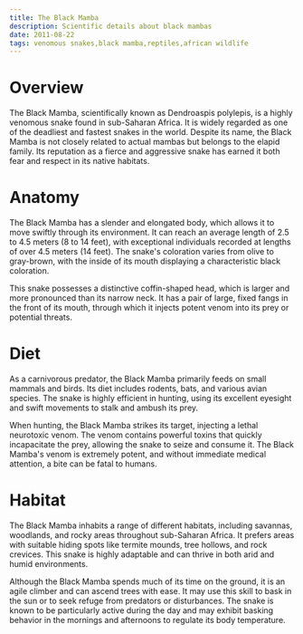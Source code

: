 ```yaml
---
title: The Black Mamba
description: Scientific details about black mambas
date: 2011-08-22
tags: venomous snakes,black mamba,reptiles,african wildlife
---
```

# Overview

The Black Mamba, scientifically known as Dendroaspis polylepis, is a highly venomous snake found in sub-Saharan Africa. It is widely regarded as one of the deadliest and fastest snakes in the world. Despite its name, the Black Mamba is not closely related to actual mambas but belongs to the elapid family. Its reputation as a fierce and aggressive snake has earned it both fear and respect in its native habitats.

# Anatomy

The Black Mamba has a slender and elongated body, which allows it to move swiftly through its environment. It can reach an average length of 2.5 to 4.5 meters (8 to 14 feet), with exceptional individuals recorded at lengths of over 4.5 meters (14 feet). The snake's coloration varies from olive to gray-brown, with the inside of its mouth displaying a characteristic black coloration.

This snake possesses a distinctive coffin-shaped head, which is larger and more pronounced than its narrow neck. It has a pair of large, fixed fangs in the front of its mouth, through which it injects potent venom into its prey or potential threats.

# Diet

As a carnivorous predator, the Black Mamba primarily feeds on small mammals and birds. Its diet includes rodents, bats, and various avian species. The snake is highly efficient in hunting, using its excellent eyesight and swift movements to stalk and ambush its prey.

When hunting, the Black Mamba strikes its target, injecting a lethal neurotoxic venom. The venom contains powerful toxins that quickly incapacitate the prey, allowing the snake to seize and consume it. The Black Mamba's venom is extremely potent, and without immediate medical attention, a bite can be fatal to humans.

# Habitat

The Black Mamba inhabits a range of different habitats, including savannas, woodlands, and rocky areas throughout sub-Saharan Africa. It prefers areas with suitable hiding spots like termite mounds, tree hollows, and rock crevices. This snake is highly adaptable and can thrive in both arid and humid environments.

Although the Black Mamba spends much of its time on the ground, it is an agile climber and can ascend trees with ease. It may use this skill to bask in the sun or to seek refuge from predators or disturbances. The snake is known to be particularly active during the day and may exhibit basking behavior in the mornings and afternoons to regulate its body temperature.